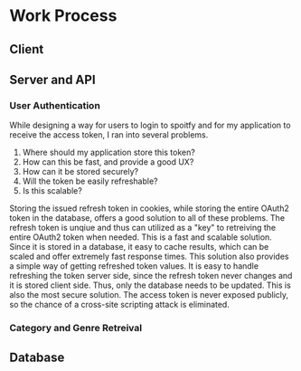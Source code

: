 # Work Process

## Client

## Server and API

### User Authentication
While designing a way for users to login to spoitfy and for my application to receive the access token, I ran into several problems.
1. Where should my application store this token?
2. How can this be fast, and provide a good UX?
3. How can it be stored securely?
4. Will the token be easily refreshable?
5. Is this scalable?

Storing the issued refresh token in cookies, while storing the entire OAuth2 token in the database, offers a good solution to all of these problems. The refresh token is unqiue and thus can utilized as a "key" to retreiving the entire OAuth2 token when needed. This is a fast and scalable solution. Since it is stored in a database, it easy to cache results, which can be scaled and offer extremely fast response times. This solution also provides a simple way of getting refreshed token values. It is easy to handle refreshing the token server side, since the refresh token never changes and it is stored client side. Thus, only the database needs to be updated. This is also the most secure solution. The access token is never exposed publicly, so the chance of a cross-site scripting attack is eliminated. 

### Category and Genre Retreival

## Database
  